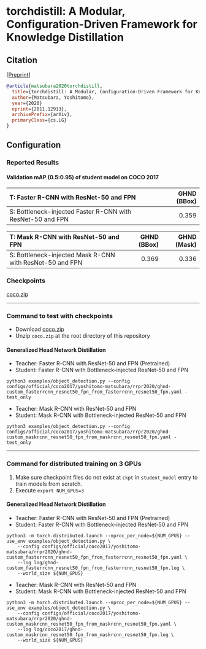 # torchdistill: A Modular, Configuration-Driven Framework for Knowledge Distillation
## Citation
[[Preprint](https://arxiv.org/abs/2011.12913)]  
```bibtex
@article{matsubara2020torchdistill,
  title={torchdistill: A Modular, Configuration-Driven Framework for Knowledge Distillation},
  author={Matsubara, Yoshitomo},
  year={2020}
  eprint={2011.12913},
  archivePrefix={arXiv},
  primaryClass={cs.LG}
}
```

## Configuration
### Reported Results
#### Validation mAP (0.5:0.95) of student model on COCO 2017
| T: Faster R-CNN with ResNet-50 and FPN                      | GHND (BBox)  |  
| :---                                                        | ---:         |  
| S: Bottleneck-injected Faster R-CNN with ResNet-50 and FPN  | 0.359        |  

| T: Mask R-CNN with ResNet-50 and FPN                      | GHND (BBox)  | GHND (Mask)  | 
| :---                                                      | ---:         | ---:         | 
| S: Bottleneck-injected Mask R-CNN with ResNet-50 and FPN  | 0.369        | 0.336        |  

### Checkpoints
[coco.zip](https://github.com/yoshitomo-matsubara/torchdistill/releases/download/v0.0.1/coco.zip)

---
### Command to test with checkpoints
- Download [coco.zip](https://github.com/yoshitomo-matsubara/torchdistill/releases/download/v0.0.1/coco.zip)
- Unzip `coco.zip` at the root directory of this repository

#### Generalized Head Network Distillation
- Teacher: Faster R-CNN with ResNet-50 and FPN (Pretrained)
- Student: Faster R-CNN with Bottleneck-injected ResNet-50 and FPN
```
python3 examples/object_detection.py --config configs/official/coco2017/yoshitomo-matsubara/rrpr2020/ghnd-custom_fasterrcnn_resnet50_fpn_from_fasterrcnn_resnet50_fpn.yaml -test_only
```

- Teacher: Mask R-CNN with ResNet-50 and FPN
- Student: Mask R-CNN with Bottleneck-injected ResNet-50 and FPN
```
python3 examples/object_detection.py --config configs/official/coco2017/yoshitomo-matsubara/rrpr2020/ghnd-custom_maskrcnn_resnet50_fpn_from_maskrcnn_resnet50_fpn.yaml -test_only
```

---
### Command for distributed training on 3 GPUs
1. Make sure checkpoint files do not exist at `ckpt` in `student_model` entry to train models from scratch.
2. Execute `export NUM_GPUS=3`

#### Generalized Head Network Distillation
- Teacher: Faster R-CNN with ResNet-50 and FPN (Pretrained)
- Student: Faster R-CNN with Bottleneck-injected ResNet-50 and FPN
```
python3 -m torch.distributed.launch --nproc_per_node=${NUM_GPUS} --use_env examples/object_detection.py \
    --config configs/official/coco2017/yoshitomo-matsubara/rrpr2020/ghnd-custom_fasterrcnn_resnet50_fpn_from_fasterrcnn_resnet50_fpn.yaml \
    --log log/ghnd-custom_fasterrcnn_resnet50_fpn_from_fasterrcnn_resnet50_fpn.log \
    --world_size ${NUM_GPUS} 
```

- Teacher: Mask R-CNN with ResNet-50 and FPN
- Student: Mask R-CNN with Bottleneck-injected ResNet-50 and FPN
```
python3 -m torch.distributed.launch --nproc_per_node=${NUM_GPUS} --use_env examples/object_detection.py \
    --config configs/official/coco2017/yoshitomo-matsubara/rrpr2020/ghnd-custom_maskrcnn_resnet50_fpn_from_maskrcnn_resnet50_fpn.yaml \
    --log log/coco2017/ghnd-custom_maskrcnn_resnet50_fpn_from_maskrcnn_resnet50_fpn.log \
    --world_size ${NUM_GPUS} 
```
